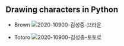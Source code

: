 ## Drawing characters in Python

- Brown
![2020-10900-김성중-브라운](https://user-images.githubusercontent.com/88877426/135088126-da41a5cd-ec86-415c-aa58-da4240f6d421.jpeg)

- Totoro
![2020-10900-김성중-토토로](https://user-images.githubusercontent.com/88877426/135088151-1175cd49-e375-44c6-b227-d937cae459b7.jpg)
